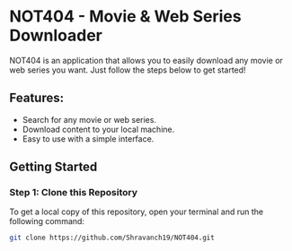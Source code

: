 # NOT404 - Movie & Web Series Downloader

NOT404 is an application that allows you to easily download any movie or web series you want. Just follow the steps below to get started!

## Features:
- Search for any movie or web series.
- Download content to your local machine.
- Easy to use with a simple interface.

## Getting Started

### Step 1: Clone this Repository
To get a local copy of this repository, open your terminal and run the following command:

```bash
git clone https://github.com/Shravanch19/NOT404.git
